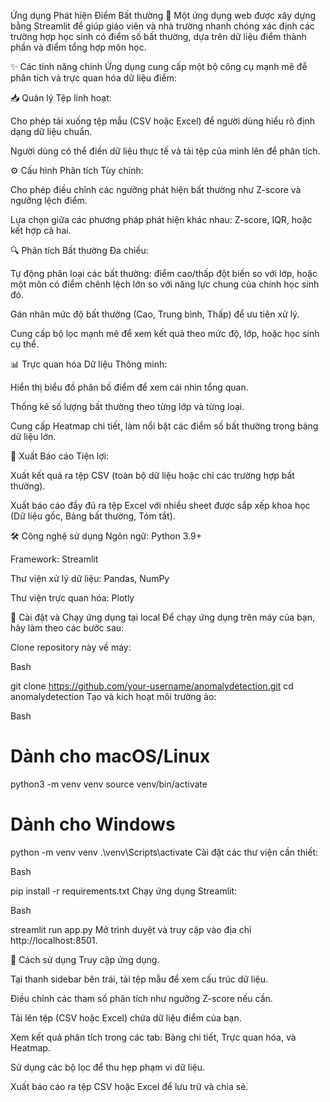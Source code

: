 Ứng dụng Phát hiện Điểm Bất thường 🔎
Một ứng dụng web được xây dựng bằng Streamlit để giúp giáo viên và nhà trường nhanh chóng xác định các trường hợp học sinh có điểm số bất thường, dựa trên dữ liệu điểm thành phần và điểm tổng hợp môn học.

✨ Các tính năng chính
Ứng dụng cung cấp một bộ công cụ mạnh mẽ để phân tích và trực quan hóa dữ liệu điểm:

📥 Quản lý Tệp linh hoạt:

Cho phép tải xuống tệp mẫu (CSV hoặc Excel) để người dùng hiểu rõ định dạng dữ liệu chuẩn.

Người dùng có thể điền dữ liệu thực tế và tải tệp của mình lên để phân tích.


⚙️ Cấu hình Phân tích Tùy chỉnh:

Cho phép điều chỉnh các ngưỡng phát hiện bất thường như Z-score và ngưỡng lệch điểm.

Lựa chọn giữa các phương pháp phát hiện khác nhau: Z-score, IQR, hoặc kết hợp cả hai.

🔍 Phân tích Bất thường Đa chiều:

Tự động phân loại các bất thường: điểm cao/thấp đột biến so với lớp, hoặc một môn có điểm chênh lệch lớn so với năng lực chung của chính học sinh đó.

Gán nhãn mức độ bất thường (Cao, Trung bình, Thấp) để ưu tiên xử lý.

Cung cấp bộ lọc mạnh mẽ để xem kết quả theo mức độ, lớp, hoặc học sinh cụ thể.

📊 Trực quan hóa Dữ liệu Thông minh:

Hiển thị biểu đồ phân bố điểm để xem cái nhìn tổng quan.

Thống kê số lượng bất thường theo từng lớp và từng loại.

Cung cấp Heatmap chi tiết, làm nổi bật các điểm số bất thường trong bảng dữ liệu lớn.

💾 Xuất Báo cáo Tiện lợi:

Xuất kết quả ra tệp CSV (toàn bộ dữ liệu hoặc chỉ các trường hợp bất thường).

Xuất báo cáo đầy đủ ra tệp Excel với nhiều sheet được sắp xếp khoa học (Dữ liệu gốc, Bảng bất thường, Tóm tắt).

🛠️ Công nghệ sử dụng
Ngôn ngữ: Python 3.9+

Framework: Streamlit

Thư viện xử lý dữ liệu: Pandas, NumPy

Thư viện trực quan hóa: Plotly

🚀 Cài đặt và Chạy ứng dụng tại local
Để chạy ứng dụng trên máy của bạn, hãy làm theo các bước sau:

Clone repository này về máy:

Bash

git clone https://github.com/your-username/anomalydetection.git
cd anomalydetection
Tạo và kích hoạt môi trường ảo:

Bash

# Dành cho macOS/Linux
python3 -m venv venv
source venv/bin/activate

# Dành cho Windows
python -m venv venv
.\venv\Scripts\activate
Cài đặt các thư viện cần thiết:

Bash

pip install -r requirements.txt
Chạy ứng dụng Streamlit:

Bash

streamlit run app.py
Mở trình duyệt và truy cập vào địa chỉ http://localhost:8501.

📖 Cách sử dụng
Truy cập ứng dụng.

Tại thanh sidebar bên trái, tải tệp mẫu để xem cấu trúc dữ liệu.

Điều chỉnh các tham số phân tích như ngưỡng Z-score nếu cần.

Tải lên tệp (CSV hoặc Excel) chứa dữ liệu điểm của bạn.

Xem kết quả phân tích trong các tab: Bảng chi tiết, Trực quan hóa, và Heatmap.

Sử dụng các bộ lọc để thu hẹp phạm vi dữ liệu.

Xuất báo cáo ra tệp CSV hoặc Excel để lưu trữ và chia sẻ.
